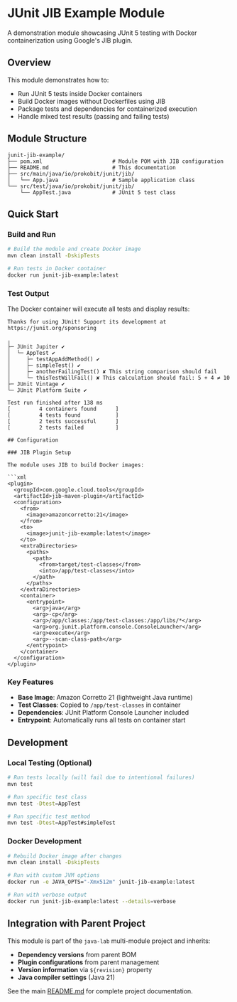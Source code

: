 # JUnit JIB Example Module

A demonstration module showcasing JUnit 5 testing with Docker containerization using Google's JIB plugin.

## Overview

This module demonstrates how to:
- Run JUnit 5 tests inside Docker containers
- Build Docker images without Dockerfiles using JIB
- Package tests and dependencies for containerized execution
- Handle mixed test results (passing and failing tests)

## Module Structure

```
junit-jib-example/
├── pom.xml                      # Module POM with JIB configuration
├── README.md                    # This documentation
├── src/main/java/io/prokobit/junit/jib/
│   └── App.java                 # Sample application class
└── src/test/java/io/prokobit/junit/jib/
    └── AppTest.java             # JUnit 5 test class
```

## Quick Start

### Build and Run

```bash
# Build the module and create Docker image
mvn clean install -DskipTests

# Run tests in Docker container
docker run junit-jib-example:latest
```

### Test Output

The Docker container will execute all tests and display results:

```
Thanks for using JUnit! Support its development at https://junit.org/sponsoring

╷
├─ JUnit Jupiter ✔
│  └─ AppTest ✔
│     ├─ testAppAddMethod() ✔
│     ├─ simpleTest() ✔
│     ├─ anotherFailingTest() ✘ This string comparison should fail
│     └─ thisTestWillFail() ✘ This calculation should fail: 5 + 4 ≠ 10
├─ JUnit Vintage ✔
└─ JUnit Platform Suite ✔

Test run finished after 138 ms
[         4 containers found      ]
[         4 tests found           ]
[         2 tests successful      ]
[         2 tests failed          ]

## Configuration

### JIB Plugin Setup

The module uses JIB to build Docker images:

```xml
<plugin>
  <groupId>com.google.cloud.tools</groupId>
  <artifactId>jib-maven-plugin</artifactId>
  <configuration>
    <from>
      <image>amazoncorretto:21</image>
    </from>
    <to>
      <image>junit-jib-example:latest</image>
    </to>
    <extraDirectories>
      <paths>
        <path>
          <from>target/test-classes</from>
          <into>/app/test-classes</into>
        </path>
      </paths>
    </extraDirectories>
    <container>
      <entrypoint>
        <arg>java</arg>
        <arg>-cp</arg>
        <arg>/app/classes:/app/test-classes:/app/libs/*</arg>
        <arg>org.junit.platform.console.ConsoleLauncher</arg>
        <arg>execute</arg>
        <arg>--scan-class-path</arg>
      </entrypoint>
    </container>
  </configuration>
</plugin>
```

### Key Features

- **Base Image**: Amazon Corretto 21 (lightweight Java runtime)
- **Test Classes**: Copied to `/app/test-classes` in container
- **Dependencies**: JUnit Platform Console Launcher included
- **Entrypoint**: Automatically runs all tests on container start


## Development

### Local Testing (Optional)

```bash
# Run tests locally (will fail due to intentional failures)
mvn test

# Run specific test class
mvn test -Dtest=AppTest

# Run specific test method
mvn test -Dtest=AppTest#simpleTest
```

### Docker Development

```bash
# Rebuild Docker image after changes
mvn clean install -DskipTests

# Run with custom JVM options
docker run -e JAVA_OPTS="-Xmx512m" junit-jib-example:latest

# Run with verbose output
docker run junit-jib-example:latest --details=verbose
```

## Integration with Parent Project

This module is part of the `java-lab` multi-module project and inherits:
- **Dependency versions** from parent BOM
- **Plugin configurations** from parent management
- **Version information** via `${revision}` property
- **Java compiler settings** (Java 21)

See the main [README.md](../README.md) for complete project documentation. 